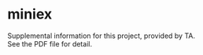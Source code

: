 # miniex

Supplemental information for this project, provided by TA.  
See the PDF file for detail.

